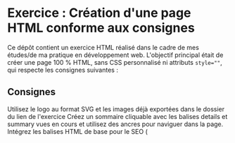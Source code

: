 # Exercice : Création d'une page HTML conforme aux consignes

Ce dépôt contient un exercice HTML réalisé dans le cadre de mes études/de ma pratique en développement web. L'objectif principal était de créer une page 100 % HTML, sans CSS personnalisé ni attributs `style=""`, qui respecte les consignes suivantes :

## Consignes

Utilisez le logo au format SVG et les images déjà exportées dans le dossier du lien de l'exercice
Créez un sommaire cliquable avec les balises details et summary vues en cours et utilisez des ancres pour naviguer dans la page.
Intégrez les balises HTML de base pour le SEO (<title>, <meta>, title, alt, titres, etc.).
Intégrez les images en fonction des supports :
version mobile pour un max-width de 600px
version desktop pour un max-width de 1024px
Utilisez correctement les titres <h1>, <h2>, etc.
Utilisez la balise <footer> pour afficher le pied de page (en gris).
Interdiction d’utiliser du CSS personnalisé ou des attributs style="".

 Le rendu final doit être 100 % HTML (pas de CSS externe ou interne) — comme visible dans les captures Maquette_mobile et Maquette_desktop.
